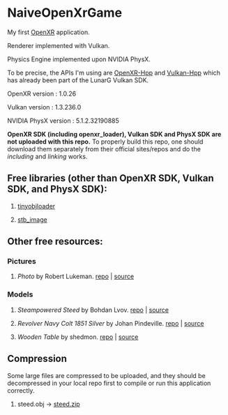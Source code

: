 # NaiveOpenXrGame

My first [OpenXR](https://github.com/KhronosGroup/OpenXR-SDK/) application.

Renderer implemented with Vulkan.

Physics Engine implemented upon NVIDIA PhysX.

To be precise, the APIs I'm using are [OpenXR-Hpp](https://github.com/KhronosGroup/OpenXR-Hpp) and [Vulkan-Hpp](https://github.com/KhronosGroup/Vulkan-Hpp) which has already been part of the LunarG Vulkan SDK.

OpenXR version : 1.0.26

Vulkan version : 1.3.236.0

NVIDIA PhysX version : 5.1.2.32190885

**OpenXR SDK (including openxr_loader), Vulkan SDK and PhysX SDK are not uploaded with this repo.** To properly build this repo, one should download them separately from their official sites/repos and do the *including* and *linking* works.

## Free libraries (other than OpenXR SDK, Vulkan SDK, and PhysX SDK):

1. [tinyobjloader](https://github.com/tinyobjloader/tinyobjloader)

2. [stb_image](https://github.com/nothings/stb)

## Other free resources:

### Pictures

1. *Photo* by Robert Lukeman. 
[repo](NaiveOpenXrGame/textures/robert-lukeman-PH0HYjsf2n8-unsplash.jpg) |
[source](https://unsplash.com/photos/PH0HYjsf2n8)

### Models

1. *Steampowered Steed* by Bohdan Lvov. 
[repo](NaiveOpenXrGame/models/steed) |
[source](https://sketchfab.com/3d-models/steampowered-steed-95537929b1c04dc5a3d0b8fdc5310ee1)

2. *Revolver Navy Colt 1851 Silver* by Johan Pindeville. 
[repo](NaiveOpenXrGame/models/revolver) | 
[source](https://sketchfab.com/3d-models/revolver-navy-colt-1851-silver-c254bb8ee01a4d9db9e6bbdc652d6c11)

3. *Wooden Table* by shedmon.
[repo](NaiveOpenXrGame/models/wooden_table) | 
[source](https://sketchfab.com/3d-models/wooden-table-acd1cef307b94803846d624b251a4e63)

## Compression

Some large files are compressed to be uploaded, and they should be decompressed in your local repo first to compile or run this application correctly.

1. steed.obj -> [steed.zip](NaiveOpenXrGame/models/steed/steed.zip)
